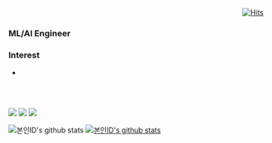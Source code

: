 <div align=right>
  
[![Hits](https://hits.seeyoufarm.com/api/count/incr/badge.svg?url=https%3A%2F%2Fgithub.com%rudgnsdl06-git&count_bg=%2379C83D&title_bg=%23555555&icon=&icon_color=%23E7E7E7&title=hits&edge_flat=false)](https://hits.seeyoufarm.com)

</div>




### ML/AI Engineer

### Interest
- 


<br></br>

<img src="https://img.shields.io/badge/C-A8B9CC?style=flat-square&logo=C&logoColor=white"/>
<img src="https://img.shields.io/badge/Android-3DDC84?style=flat-square&logo=Android&logoColor=white"/>

<img src="http://mazassumnida.wtf/api/v2/generate_badge?boj=ian_na">

![본인ID's github stats](https://github-readme-stats.vercel.app/api?username=rudgnsdl06-git&show_icons=true) [![본인ID's github stats](https://github-readme-stats.vercel.app/api/top-langs/?username=rudgnsdl06-git&show_icons=true&hide_border=true&title_color=004386&icon_color=004386&layout=compact)](https://github.com/rudgnsdl06-git)



<!--
**rudgnsdl06/rudgnsdl06** is a ✨ _special_ ✨ repository because its `README.md` (this file) appears on your GitHub profile.

Here are some ideas to get you started:

- 🔭 I’m currently working on ...
- 🌱 I’m currently learning ...
- 👯 I’m looking to collaborate on ...
- 🤔 I’m looking for help with ...
- 💬 Ask me about ...
- 📫 How to reach me: ...
- 😄 Pronouns: ...
- ⚡ Fun fact: ...
-->
